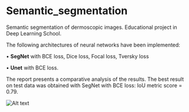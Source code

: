 # Semantic_segmentation
Semantic segmentation of dermoscopic images. Educational project in Deep Learning School.

The following architectures of neural networks have been implemented: 

• **SegNet** with BCE loss, Dice loss, Focal
loss, Tversky loss 

• **Unet** with BCE loss.

The report presents a comparative analysis of the results. The best result on test data was obtained with SegNet with BCE loss: IoU metric score = 0.79.

![Alt text](image.png?raw=true "Result")
